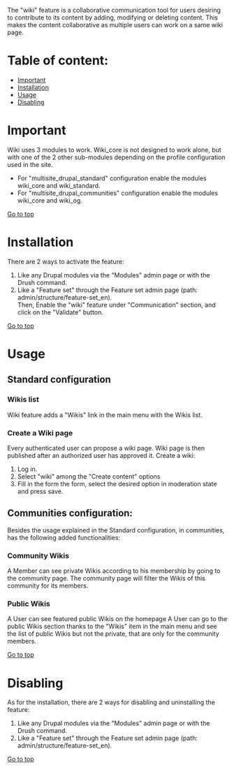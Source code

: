 The "wiki" feature is a collaborative communication tool for users desiring to contribute to its content by adding, modifying or deleting content. This makes the content collaborative as multiple users can work on a same wiki page.

Table of content:
=================
- [Important](#important)
- [Installation](#installation)
- [Usage](#usage)
- [Disabling](#disabling)

# Important

Wiki uses 3 modules to work. Wiki_core is not designed to work alone, but with one of the 2 other sub-modules depending on the profile configuration used in the site.
- For "multisite_drupal_standard" configuration enable the modules wiki_core and wiki_standard.
- For "multisite_drupal_communities" configuration enable the modules wiki_core and wiki_og.

[Go to top](#table-of-content)

# Installation

There are 2 ways to activate the feature:
1. Like any Drupal modules via the "Modules" admin page or with the Drush command.
2. Like a "Feature set" through the Feature set admin page (path: admin/structure/feature-set_en).<br />
Then, Enable the "wiki" feature under "Communication" section, and click on the "Validate" button.

[Go to top](#table-of-content)

# Usage

## Standard configuration
### Wikis list
Wiki feature adds a "Wikis" link in the main menu with the Wikis list.

### Create a Wiki page
Every authenticated user can propose a wiki page. Wiki page is then published after an authorized user has approved it.
Create a wiki:
1. Log in.
2. Select "wiki" among the "Create content" options
3. Fill in the form the form, select the desired option in moderation state and press save.

## Communities configuration:
Besides the usage explained in the Standard configuration, in communities, has the following added functionalities:

### Community Wikis
A Member can see private Wikis according to his membership by going to the community page. The community page will filter the Wikis of this community for its members.

### Public Wikis
A User can see featured public Wikis on the homepage
A User can go to the public Wikis section thanks to the "Wikis" item in the main menu and see the list of public Wikis but not the private, that are only for the community members.

[Go to top](#table-of-content)

# Disabling

As for the installation, there are 2 ways for disabling and uninstalling the feature:
1. Like any Drupal modules via the "Modules" admin page or with the Drush command.
2. Like a "Feature set" through the Feature set admin page (path: admin/structure/feature-set_en).

[Go to top](#table-of-content)
